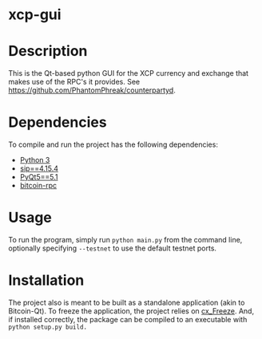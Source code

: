 xcp-gui
=======
# Description
This is the Qt-based python GUI for the XCP currency and exchange that makes use of the RPC's it provides. See https://github.com/PhantomPhreak/counterpartyd.

# Dependencies
To compile and run the project has the following dependencies:
* [Python 3](http://python.org)
* [sip==4.15.4](http://www.riverbankcomputing.com/software/sip/download)
* [PyQt5==5.1](http://www.riverbankcomputing.com/software/pyqt/download5)
* [bitcoin-rpc](https://github.com/jgarzik/python-bitcoinrpc)

# Usage
To run the program, simply run `python main.py` from the command line, optionally specifying `--testnet` to use the default testnet ports.


# Installation
The project also is meant to be built as a standalone application (akin to Bitcoin-Qt). To freeze the application, the project relies on [cx_Freeze](http://cx-freeze.sourceforge.net). And, if installed correctly, the package can be compiled to an executable with `python setup.py build.`
